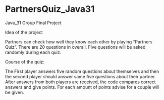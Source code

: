 # PartnersQuiz_Java31
Java_31 Group Final Project

Idea of the project

Partners can check how well they know each other by playing “Partners Quiz”. 
There are 20 questions in overall. Five questions will be asked randomly during each quiz.

Course of the quiz:

The First player answers five random questions about themselves and then the second player should 
answer same five questions about their partner. 
After answers from both players are received, the code compares correct answers and give points. 
For each amount of points advise for a couple will be given.

